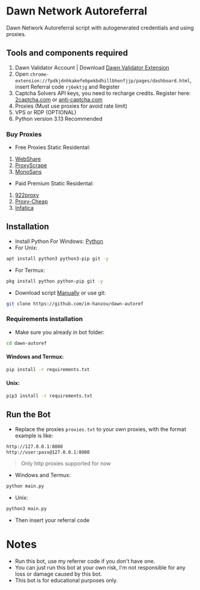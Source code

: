 # Dawn Network Autoreferral
Dawn Network Autoreferral script with autogenerated credentials and using proxies.
## Tools and components required
1. Dawn Validator Account | Download [Dawn Validator Extension](https://chromewebstore.google.com/detail/dawn-validator-chrome-ext/fpdkjdnhkakefebpekbdhillbhonfjjp)
2. Open ``chrome-extension://fpdkjdnhkakefebpekbdhillbhonfjjp/pages/dashboard.html``, insert Referral code ``rj6ektjg`` and Register
3. Captcha Solvers API keys, you need to recharge credits. Register here: [2captcha.com](https://2captcha.com/?from=24541144) or [anti-captcha.com](https://getcaptchasolution.com/83xoisyxvn)
4. Proxies (Must use proxies for avoid rate limit)
5. VPS or RDP (OPTIONAL)
6. Python version 3.13 Recommended
### Buy Proxies
- Free Proxies Static Residental: 
1. [WebShare](https://www.webshare.io/?referral_code=p7k7whpdu2jg)
2. [ProxyScrape](https://proxyscrape.com/?ref=odk1mmj)
3. [MonoSans](https://github.com/monosans/proxy-list)
- Paid Premium Static Residental:
1. [922proxy](https://www.922proxy.com/register?inviter_code=d03d4fed)
2. [Proxy-Cheap](https://app.proxy-cheap.com/r/JysUiH)
3. [Infatica](https://dashboard.infatica.io/aff.php?aff=544)
## Installation
- Install Python For Windows: [Python](https://www.python.org/ftp/python/3.13.0/python-3.13.0-amd64.exe)
- For Unix:
```bash
apt install python3 python3-pip git -y
```
- For Termux:
```bash
pkg install python python-pip git -y
```
- Download script [Manually](https://github.com/im-hanzou/dawn-autoref/archive/refs/heads/main.zip) or use git:
```bash
git clone https://github.com/im-hanzou/dawn-autoref
```
### Requirements installation
- Make sure you already in bot folder:
```bash
cd dawn-autoref
```
#### Windows and Termux:
```bash
pip install -r requirements.txt
```
#### Unix:
```bash
pip3 install -r requirements.txt
```
## Run the Bot
- Replace the proxies ```proxies.txt``` to your own proxies, with the format example is like:
```bash
http://127.0.0.1:8080
http://user:pass@127.0.0.1:8080
```
>Only http proxies supported for now
- Windows and Termux:
```bash
python main.py
```
- Unix:
```bash
python3 main.py
```
- Then insert your referral code
# Notes
- Run this bot, use my referrer code if you don't have one.
- You can just run this bot at your own risk, I'm not responsible for any loss or damage caused by this bot.
- This bot is for educational purposes only.
